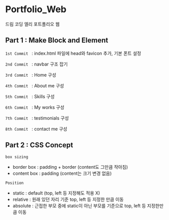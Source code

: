 # Portfolio_Web

드림 코딩 엘리 포트폴리오 웹

## Part 1 : Make Block and Element

`1st Commit ` : index.html 파일에 head와 favicon 추가, 기본 폰트 설정

`2nd Commit ` : navbar 구조 잡기

`3rd Commit ` : Home 구성

`4th Commit ` : About me 구성

`5th Commit ` : Skills 구성

`6th Commit ` : My works 구성

`7th Commit ` : testimonials 구성

`8th Commit ` : contact me 구성

## Part 2 : CSS Concept

`box sizing`

- border box : padding + border (content도 그만큼 작아짐)
- content box : padding (content는 크기 변경 없음)

`Position`

- static : default (top, left 등 지정해도 적용 X)
- relative : 원래 있던 자리 기준 top, left 등 지정한 만큼 이동
- absolute : 근접한 부모 중에 static이 아닌 부모를 기준으로 top, left 등 지정한만큼 이동
